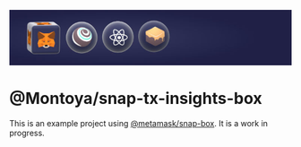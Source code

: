 ![box-img-readme](box-img-readme.jpg)

# @Montoya/snap-tx-insights-box

This is an example project using [@metamask/snap-box](https://github.com/MetaMask/snap-box). It is a work in progress.